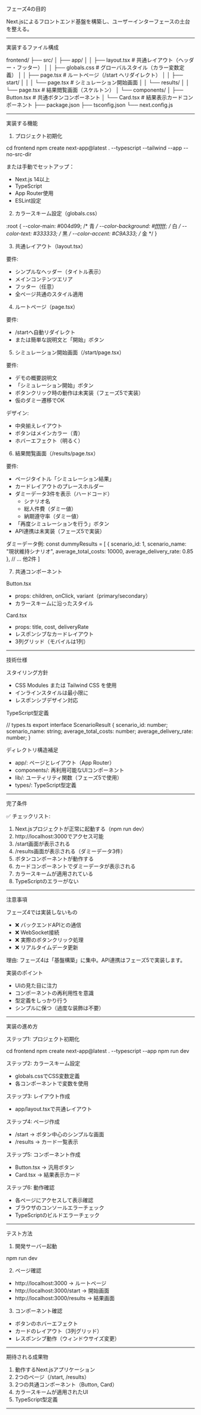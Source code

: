 フェーズ4の目的

  Next.jsによるフロントエンド基盤を構築し、ユーザーインターフェースの土台を整える。

  ---
  実装するファイル構成

  frontend/
  ├── src/
  │   ├── app/
  │   │   ├── layout.tsx          # 共通レイアウト（ヘッダー・フッター）
  │   │   ├── globals.css         # グローバルスタイル（カラー変数定義）
  │   │   ├── page.tsx            # ルートページ（/start へリダイレクト）
  │   │   ├── start/
  │   │   │   └── page.tsx        # シミュレーション開始画面
  │   │   └── results/
  │   │       └── page.tsx        # 結果閲覧画面（スケルトン）
  │   └── components/
  │       ├── Button.tsx          # 共通ボタンコンポーネント
  │       └── Card.tsx            # 結果表示カードコンポーネント
  ├── package.json
  ├── tsconfig.json
  └── next.config.js

  ---
  実装する機能

  1. プロジェクト初期化

  cd frontend
  npm create next-app@latest . --typescript --tailwind --app --no-src-dir

  または手動でセットアップ：
  - Next.js 14以上
  - TypeScript
  - App Router使用
  - ESLint設定

  2. カラースキーム設定（globals.css）

  :root {
    --color-main: #004d99;        /* 青 */
    --color-background: #ffffff;  /* 白 */
    --color-text: #333333;        /* 黒 */
    --color-accent: #C9A333;      /* 金 */
  }

  3. 共通レイアウト（layout.tsx）

  要件:
  - シンプルなヘッダー（タイトル表示）
  - メインコンテンツエリア
  - フッター（任意）
  - 全ページ共通のスタイル適用

  4. ルートページ（page.tsx）

  要件:
  - /startへ自動リダイレクト
  - または簡単な説明文と「開始」ボタン

  5. シミュレーション開始画面（/start/page.tsx）

  要件:
  - デモの概要説明文
  - 「シミュレーション開始」ボタン
  - ボタンクリック時の動作は未実装（フェーズ5で実装）
  - 仮のダミー遷移でOK

  デザイン:
  - 中央揃えレイアウト
  - ボタンはメインカラー（青）
  - ホバーエフェクト（明るく）

  6. 結果閲覧画面（/results/page.tsx）

  要件:
  - ページタイトル「シミュレーション結果」
  - カードレイアウトのプレースホルダー
  - ダミーデータ3件を表示（ハードコード）
    - シナリオ名
    - 総人件費（ダミー値）
    - 納期遵守率（ダミー値）
  - 「再度シミュレーションを行う」ボタン
  - API連携は未実装（フェーズ5で実装）

  ダミーデータ例:
  const dummyResults = [
    {
      scenario_id: 1,
      scenario_name: "現状維持シナリオ",
      average_total_costs: 10000,
      average_delivery_rate: 0.85
    },
    // ... 他2件
  ]

  7. 共通コンポーネント

  Button.tsx

  - props: children, onClick, variant（primary/secondary）
  - カラースキームに沿ったスタイル

  Card.tsx

  - props: title, cost, deliveryRate
  - レスポンシブなカードレイアウト
  - 3列グリッド（モバイルは1列）

  ---
  技術仕様

  スタイリング方針

  - CSS Modules または Tailwind CSS を使用
  - インラインスタイルは最小限に
  - レスポンシブデザイン対応

  TypeScript型定義

  // types.ts
  export interface ScenarioResult {
    scenario_id: number;
    scenario_name: string;
    average_total_costs: number;
    average_delivery_rate: number;
  }

  ディレクトリ構造補足

  - app/: ページとレイアウト（App Router）
  - components/: 再利用可能なUIコンポーネント
  - lib/: ユーティリティ関数（フェーズ5で使用）
  - types/: TypeScript型定義

  ---
  完了条件

  ✅ チェックリスト:
  1. Next.jsプロジェクトが正常に起動する（npm run dev）
  2. http://localhost:3000でアクセス可能
  3. /start画面が表示される
  4. /results画面が表示される（ダミーデータ3件）
  5. ボタンコンポーネントが動作する
  6. カードコンポーネントでダミーデータが表示される
  7. カラースキームが適用されている
  8. TypeScriptのエラーがない

  ---
  注意事項

  フェーズ4では実装しないもの

  - ❌ バックエンドAPIとの通信
  - ❌ WebSocket接続
  - ❌ 実際のボタンクリック処理
  - ❌ リアルタイムデータ更新

  理由: フェーズ4は「基盤構築」に集中。API連携はフェーズ5で実装します。

  実装のポイント

  - UIの見た目に注力
  - コンポーネントの再利用性を意識
  - 型定義をしっかり行う
  - シンプルに保つ（過度な装飾は不要）

  ---
  実装の進め方

  ステップ1: プロジェクト初期化

  cd frontend
  npm create next-app@latest . --typescript --app
  npm run dev

  ステップ2: カラースキーム設定

  - globals.cssでCSS変数定義
  - 各コンポーネントで変数を使用

  ステップ3: レイアウト作成

  - app/layout.tsxで共通レイアウト

  ステップ4: ページ作成

  - /start → ボタン中心のシンプルな画面
  - /results → カード一覧表示

  ステップ5: コンポーネント作成

  - Button.tsx → 汎用ボタン
  - Card.tsx → 結果表示カード

  ステップ6: 動作確認

  - 各ページにアクセスして表示確認
  - ブラウザのコンソールエラーチェック
  - TypeScriptのビルドエラーチェック

  ---
  テスト方法

  1. 開発サーバー起動

  npm run dev

  2. ページ確認

  - http://localhost:3000 → ルートページ
  - http://localhost:3000/start → 開始画面
  - http://localhost:3000/results → 結果画面

  3. コンポーネント確認

  - ボタンのホバーエフェクト
  - カードのレイアウト（3列グリッド）
  - レスポンシブ動作（ウィンドウサイズ変更）

  ---
  期待される成果物

  1. 動作するNext.jsアプリケーション
  2. 2つのページ（/start, /results）
  3. 2つの共通コンポーネント（Button, Card）
  4. カラースキームが適用されたUI
  5. TypeScript型定義

  ---